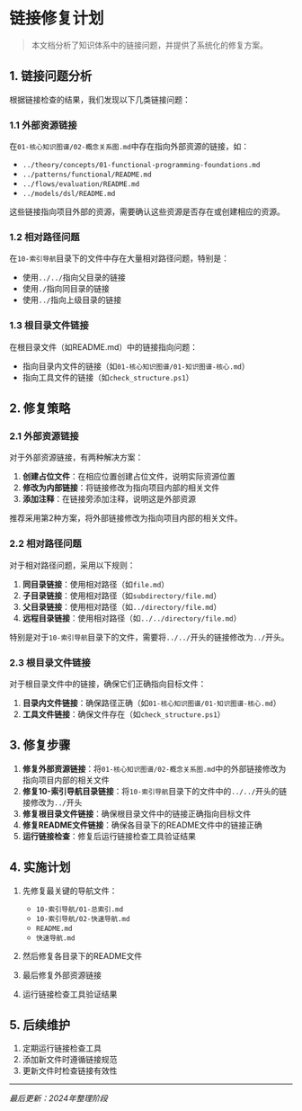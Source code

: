 # 链接修复计划

> 本文档分析了知识体系中的链接问题，并提供了系统化的修复方案。

## 1. 链接问题分析

根据链接检查的结果，我们发现以下几类链接问题：

### 1.1 外部资源链接

在`01-核心知识图谱/02-概念关系图.md`中存在指向外部资源的链接，如：

- `../theory/concepts/01-functional-programming-foundations.md`
- `../patterns/functional/README.md`
- `../flows/evaluation/README.md`
- `../models/dsl/README.md`

这些链接指向项目外部的资源，需要确认这些资源是否存在或创建相应的资源。

### 1.2 相对路径问题

在`10-索引导航`目录下的文件中存在大量相对路径问题，特别是：

- 使用`../../`指向父目录的链接
- 使用`./`指向同目录的链接
- 使用`../`指向上级目录的链接

### 1.3 根目录文件链接

在根目录文件（如README.md）中的链接指向问题：

- 指向目录内文件的链接（如`01-核心知识图谱/01-知识图谱-核心.md`）
- 指向工具文件的链接（如`check_structure.ps1`）

## 2. 修复策略

### 2.1 外部资源链接

对于外部资源链接，有两种解决方案：

1. **创建占位文件**：在相应位置创建占位文件，说明实际资源位置
2. **修改为内部链接**：将链接修改为指向项目内部的相关文件
3. **添加注释**：在链接旁添加注释，说明这是外部资源

推荐采用第2种方案，将外部链接修改为指向项目内部的相关文件。

### 2.2 相对路径问题

对于相对路径问题，采用以下规则：

1. **同目录链接**：使用相对路径（如`file.md`）
2. **子目录链接**：使用相对路径（如`subdirectory/file.md`）
3. **父目录链接**：使用相对路径（如`../directory/file.md`）
4. **远程目录链接**：使用相对路径（如`../../directory/file.md`）

特别是对于`10-索引导航`目录下的文件，需要将`../../`开头的链接修改为`../`开头。

### 2.3 根目录文件链接

对于根目录文件中的链接，确保它们正确指向目标文件：

1. **目录内文件链接**：确保路径正确（如`01-核心知识图谱/01-知识图谱-核心.md`）
2. **工具文件链接**：确保文件存在（如`check_structure.ps1`）

## 3. 修复步骤

1. **修复外部资源链接**：将`01-核心知识图谱/02-概念关系图.md`中的外部链接修改为指向项目内部的相关文件
2. **修复10-索引导航目录链接**：将`10-索引导航`目录下的文件中的`../../`开头的链接修改为`../`开头
3. **修复根目录文件链接**：确保根目录文件中的链接正确指向目标文件
4. **修复README文件链接**：确保各目录下的README文件中的链接正确
5. **运行链接检查**：修复后运行链接检查工具验证结果

## 4. 实施计划

1. 先修复最关键的导航文件：
   - `10-索引导航/01-总索引.md`
   - `10-索引导航/02-快速导航.md`
   - `README.md`
   - `快速导航.md`

2. 然后修复各目录下的README文件

3. 最后修复外部资源链接

4. 运行链接检查工具验证结果

## 5. 后续维护

1. 定期运行链接检查工具
2. 添加新文件时遵循链接规范
3. 更新文件时检查链接有效性

---

*最后更新：2024年整理阶段*
